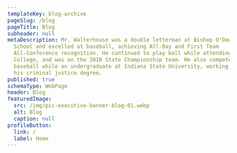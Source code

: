 ```yaml
---
templateKey: blog-archive
pageSlug: /blog
pageTitle: Blog
subheader: null
metaDescription: Mr. Walterhouse was a double letterman at Bishop O'Dowd High
  School and excelled at baseball, achieving All-Bay and First Team
  All-Conference recognition. He continued to play ball while attending Ohlone
  College, and was on the 2010 State Championship team. He also competed in
  baseball while an undergraduate at Indiana State University, working toward
  his criminal justice degree.
published: true
schemaType: WebPage
header: Blog
featuredImage:
  src: /img/pic-executive-banner-blog-01.webp
  alt: Blog
  caption: null
profileButton:
  link: /
  label: Home
---
```

